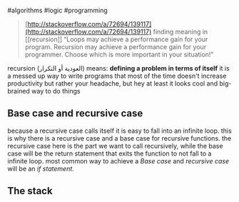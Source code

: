 #algorithms #logic #programming 
>  [http://stackoverflow.com/a/72694/139117](http://stackoverflow.com/a/72694/139117) finding meaning in [[recursion]] 
> “Loops may achieve a performance gain for your program. Recursion may achieve a performance gain for your programmer. Choose which is more important in your situation!”
> 


recursion (العودية أو التكرار) means: **defining a problem in terms of itself**
it is a messed up way to write programs that most of the time doesn't increase productivity but rather your headache, but hey at least it looks cool and big-brained way to do things

## Base case and recursive case
because a recursive case calls itself it is easy to fall into an infinite loop.
this is why there is a recursive case and a base case for recursive functions.
the recursive case here is the part we want to call recursively,
while the base case will be the return statement that exits the function to not fall to a infinite loop.
most common way to achieve a _Base case_ and _recursive case_ will be an *if statement*.

## The stack


